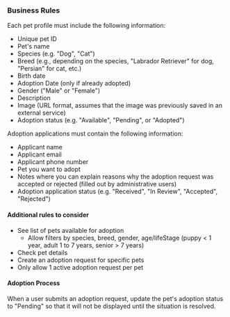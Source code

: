 ### Business Rules

Each pet profile must include the following information:
* Unique pet ID
* Pet's name
* Species (e.g. "Dog", "Cat") 
* Breed (e.g., depending on the species, "Labrador Retriever" for dog, "Persian" for cat, etc.)
* Birth date
* Adoption Date (only if already adopted)
* Gender ("Male" or "Female")
* Description 
* Image (URL format, assumes that the image was previously saved in an external service)
* Adoption status (e.g. "Available", "Pending", or "Adopted")

Adoption applications must contain the following information:
* Applicant name
* Applicant email
* Applicant phone number
* Pet you want to adopt
* Notes where you can explain reasons why the adoption request was accepted or rejected (filled out by administrative users)
* Adoption application status (e.g. "Received", "In Review", "Accepted", "Rejected")

#### Additional rules to consider

* See list of pets available for adoption
    * Allow filters by species, breed, gender, age/lifeStage (puppy < 1 year, adult 1 to 7 years, senior > 7 years)
* Check pet details
* Create an adoption request for specific pets
* Only allow 1 active adoption request per pet

#### Adoption Process
When a user submits an adoption request, update the pet's adoption status to "Pending" so that it will not be displayed until the situation is resolved.